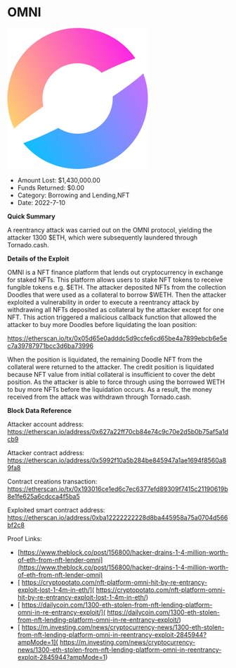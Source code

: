 # OMNI
![OMNI](/rektimages/OMNI.png)
- Amount Lost: $1,430,000.00
- Funds Returned: $0.00
- Category: Borrowing and Lending,NFT
- Date: 2022-7-10

**Quick Summary**

A reentrancy attack was carried out on the OMNI protocol, yielding the attacker 1300 $ETH, which were subsequently laundered through Tornado.cash.

  


 **Details of the Exploit**

OMNI is a NFT finance platform that lends out cryptocurrency in exchange for staked NFTs. This platform allows users to stake NFT tokens to receive fungible tokens e.g. $ETH. The attacker deposited NFTs from the collection Doodles that were used as a collateral to borrow $WETH. Then the attacker exploited a vulnerability in order to execute a reentrancy attack by withdrawing all NFTs deposited as collateral by the attacker except for one NFT. This action triggered a malicious callback function that allowed the attacker to buy more Doodles before  liquidating the loan position: 

https://etherscan.io/tx/0x05d65e0adddc5d9ccfe6cd65be4a7899ebcb6e5ec7a39787971bcc3d6ba73996

When the position is liquidated, the remaining Doodle NFT from the collateral were returned to the attacker. The credit position is liquidated because NFT value from initial collateral is insufficient to cover the debt position. As the attacker is able to force through using the borrowed WETH to buy more NFTs before the liquidation occurs. As a result, the money received from the attack was withdrawn through Tornado.cash.

 

 **Block Data Reference**

Attacker account address: https://etherscan.io/address/0x627a22ff70cb84e74c9c70e2d5b0b75af5a1dcb9

Attacker contract address: https://etherscan.io/address/0x5992f10a5b284be845947a1ae1694f8560a89fa8

Contract creations transaction: https://etherscan.io/tx/0x193016ce1ed6c7ec6377efd89309f7415c21190619b8e1fe625a6cdcca4f5ba5

Exploited smart contract address: https://etherscan.io/address/0xba12222222228d8ba445958a75a0704d566bf2c8


Proof Links:
- [https://www.theblock.co/post/156800/hacker-drains-1-4-million-worth-of-eth-from-nft-lender-omni](https://www.theblock.co/post/156800/hacker-drains-1-4-million-worth-of-eth-from-nft-lender-omni)
- [ https://cryptopotato.com/nft-platform-omni-hit-by-re-entrancy-exploit-lost-1-4m-in-eth/]( https://cryptopotato.com/nft-platform-omni-hit-by-re-entrancy-exploit-lost-1-4m-in-eth/)
- [ https://dailycoin.com/1300-eth-stolen-from-nft-lending-platform-omni-in-re-entrancy-exploit/]( https://dailycoin.com/1300-eth-stolen-from-nft-lending-platform-omni-in-re-entrancy-exploit/)
- [ https://m.investing.com/news/cryptocurrency-news/1300-eth-stolen-from-nft-lending-platform-omni-in-reentrancy-exploit-2845944?ampMode=1]( https://m.investing.com/news/cryptocurrency-news/1300-eth-stolen-from-nft-lending-platform-omni-in-reentrancy-exploit-2845944?ampMode=1)


